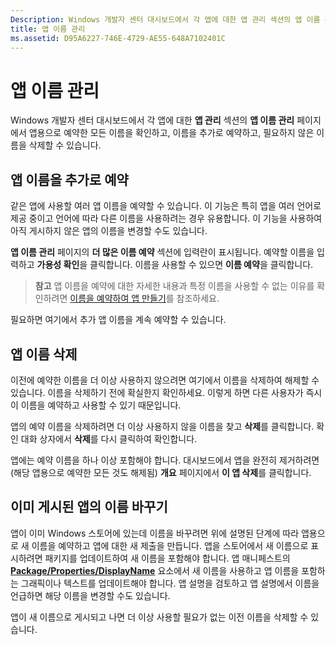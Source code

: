 ```yaml
---
Description: Windows 개발자 센터 대시보드에서 각 앱에 대한 앱 관리 섹션의 앱 이름 관리 페이지에서 앱용으로 예약한 모든 이름을 확인하고, 이름을 추가로 예약하고, 필요하지 않은 이름을 삭제할 수 있습니다.
title: 앱 이름 관리
ms.assetid: D95A6227-746E-4729-AE55-648A7102401C
---
```


# 앱 이름 관리


Windows 개발자 센터 대시보드에서 각 앱에 대한 **앱 관리** 섹션의 **앱 이름 관리** 페이지에서 앱용으로 예약한 모든 이름을 확인하고, 이름을 추가로 예약하고, 필요하지 않은 이름을 삭제할 수 있습니다.

## 앱 이름을 추가로 예약


같은 앱에 사용할 여러 앱 이름을 예약할 수 있습니다. 이 기능은 특히 앱을 여러 언어로 제공 중이고 언어에 따라 다른 이름을 사용하려는 경우 유용합니다. 이 기능을 사용하여 아직 게시하지 않은 앱의 이름을 변경할 수도 있습니다.

**앱 이름 관리** 페이지의 **더 많은 이름 예약** 섹션에 입력란이 표시됩니다. 예약할 이름을 입력하고 **가용성 확인**을 클릭합니다. 이름을 사용할 수 있으면 **이름 예약**을 클릭합니다.

> **참고** 앱 이름을 예약에 대한 자세한 내용과 특정 이름을 사용할 수 없는 이유를 확인하려면 [이름을 예약하여 앱 만들기](create-your-app-by-reserving-a-name.md)를 참조하세요.

필요하면 여기에서 추가 앱 이름을 계속 예약할 수 있습니다.

## 앱 이름 삭제


이전에 예약한 이름을 더 이상 사용하지 않으려면 여기에서 이름을 삭제하여 해제할 수 있습니다. 이름을 삭제하기 전에 확실한지 확인하세요. 이렇게 하면 다른 사용자가 즉시 이 이름을 예약하고 사용할 수 있기 때문입니다.

앱의 예약 이름을 삭제하려면 더 이상 사용하지 않을 이름을 찾고 **삭제**를 클릭합니다. 확인 대화 상자에서 **삭제**를 다시 클릭하여 확인합니다.

앱에는 예약 이름을 하나 이상 포함해야 합니다. 대시보드에서 앱을 완전히 제거하려면(해당 앱용으로 예약한 모든 것도 해제됨) **개요** 페이지에서 **이 앱 삭제**를 클릭합니다.

## 이미 게시된 앱의 이름 바꾸기


앱이 이미 Windows 스토어에 있는데 이름을 바꾸려면 위에 설명된 단계에 따라 앱용으로 새 이름을 예약하고 앱에 대한 새 제출을 만듭니다. 앱을 스토어에서 새 이름으로 표시하려면 패키지를 업데이트하여 새 이름을 포함해야 합니다. 앱 매니페스트의 [**Package/Properties/DisplayName**](https://msdn.microsoft.com/library/windows/apps/dn423240) 요소에서 새 이름을 사용하고 앱 이름을 포함하는 그래픽이나 텍스트를 업데이트해야 합니다. 앱 설명을 검토하고 앱 설명에서 이름을 언급하면 해당 이름을 변경할 수도 있습니다.

앱이 새 이름으로 게시되고 나면 더 이상 사용할 필요가 없는 이전 이름을 삭제할 수 있습니다.

 

 






<!--HONumber=Mar16_HO1-->


